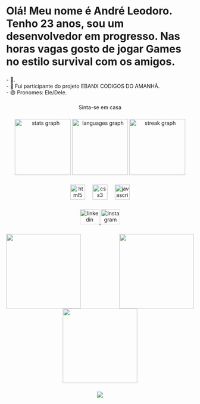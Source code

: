 <h1 align="left">Olá! Meu nome é André Leodoro. Tenho 23 anos, sou um desenvolvedor em progresso. Nas horas vagas gosto de jogar Games no estilo survival com os amigos.</h1>

###

<p align="left">- 🔭.<br>- 🌱 Fui participante do projeto EBANX CODIGOS DO AMANHÂ.<br>- 😄 Pronomes: Ele/Dele.</p>

###

<p align="center">Sinta-se em casa</p>

###

<div align="center">
  <img src="https://github-readme-stats.vercel.app/api?username=aleodoro93&hide_title=false&hide_rank=false&show_icons=true&include_all_commits=true&count_private=true&disable_animations=false&theme=dracula&locale=en&hide_border=false&order=1" height="150" alt="stats graph"  />
  <img src="https://github-readme-stats.vercel.app/api/top-langs?username=aleodoro93&locale=en&hide_title=false&layout=compact&card_width=320&langs_count=5&theme=dracula&hide_border=false&order=2" height="150" alt="languages graph"  />
  <img src="https://streak-stats.demolab.com?user=aleodoro93&locale=en&mode=daily&theme=dracula&hide_border=false&border_radius=5&order=3" height="150" alt="streak graph"  />
</div>

###

<div align="center">
  <img src="https://cdn.jsdelivr.net/gh/devicons/devicon/icons/html5/html5-original.svg" height="40" alt="html5 logo"  />
  <img width="12" />
  <img src="https://cdn.jsdelivr.net/gh/devicons/devicon/icons/css3/css3-original.svg" height="40" alt="css3 logo"  />
  <img width="12" />
  <img src="https://cdn.jsdelivr.net/gh/devicons/devicon/icons/javascript/javascript-original.svg" height="40" alt="javascript logo"  />
</div>

###

<div align="center">
  <a href="https://www.linkedin.com/in/andré-luiz-leodoro-6761051aa/" target="_blank">
    <img src="https://raw.githubusercontent.com/maurodesouza/profile-readme-generator/master/src/assets/icons/social/linkedin/default.svg" width="52" height="40" alt="linkedin logo"  />
  </a>
  <a href="https://www.instagram.com/andrelleodoro/" target="_blank">
    <img src="https://raw.githubusercontent.com/maurodesouza/profile-readme-generator/master/src/assets/icons/social/instagram/default.svg" width="52" height="40" alt="instagram logo"  />
  </a>
</div>

###

<img align="right" height="200" src="https://camo.githubusercontent.com/36067d5438444746180a21538f25167f662d076f62981ed09ddbb4e09be87acb/68747470733a2f2f692e696d6775722e636f6d2f51594948744f312e706e67"  />

###

<img align="left" height="200" src="https://camo.githubusercontent.com/c97032acb90a6a8f7c67751c7d03a1fa112d50774605bda6c03b25f3e1b60ec8/68747470733a2f2f67616c6c6572792e796f707269636576696c6c652e636f6d2f7661722f616c62756d732f467265652d436c69706172742d50696374757265732f436172746f6f6e732d504e472f4e617275746f5f504e475f436c69706172745f506963747572652e706e673f6d3d31343334323736363434"  />

###

<div align="center">
  <img height="200" src="https://www.gifcen.com/wp-content/uploads/2022/04/naruto-gif-19.gif"  />
</div>

###

<div align="center">
  <img src="https://profile-counter.glitch.me/aleodoro93/count.svg?"  />
</div>

###



###

